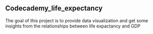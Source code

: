 ## Codecademy_life_expectancy

The goal of this project is to provide data visualization and get some insights from the relationships between life expactancy and GDP
